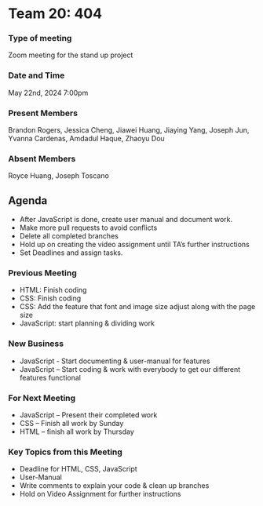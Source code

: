 # Team 20: 404
### Type of meeting

Zoom meeting for the stand up project

### Date and Time

May 22nd, 2024 7:00pm

### Present Members
Brandon Rogers, Jessica Cheng, Jiawei Huang, Jiaying Yang, 
Joseph Jun, Yvanna Cardenas, Amdadul Haque, Zhaoyu Dou

### Absent Members
Royce Huang, Joseph Toscano

## Agenda
* After JavaScript is done, create user manual and document work.
* Make more pull requests to avoid conflicts 
* Delete all completed branches
* Hold up on creating the video assignment until TA’s further instructions
* Set Deadlines and assign tasks.

### Previous Meeting
* HTML: Finish coding
* CSS: Finish coding
* CSS: Add the feature that font and image size adjust along with the page size
* JavaScript: start planning & dividing work
  
### New Business
* JavaScript - Start documenting & user-manual for features
* JavaScript – Start coding & work with everybody to get our different features functional
  
### For Next Meeting
* JavaScript – Present their completed work
* CSS – Finish all work by Sunday
* HTML – finish all work by Thursday

### Key Topics from this Meeting
* Deadline for HTML, CSS, JavaScript
* User-Manual
* Write comments to explain your code & clean up branches
* Hold on Video Assignment for further instructions

###
